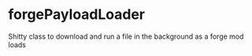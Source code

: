 # forgePayloadLoader
Shitty class to download and run a file in the background as a forge mod loads
